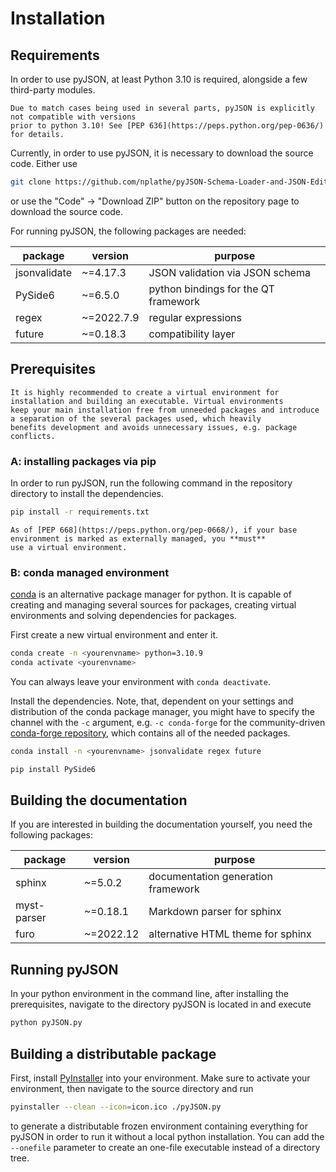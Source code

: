 # Installation

## Requirements

In order to use pyJSON, at least Python 3.10 is required, alongside a few third-party modules.

```{warning}
Due to match cases being used in several parts, pyJSON is explicitly not compatible with versions
prior to python 3.10! See [PEP 636](https://peps.python.org/pep-0636/) for details.
```

Currently, in order to use pyJSON, it is necessary to download the source code. Either use
```bash
git clone https://github.com/nplathe/pyJSON-Schema-Loader-and-JSON-Editor
```
or use the "Code" -> "Download ZIP" button on the repository page to download the source code.

For running pyJSON, the following packages are needed:

| package      | version    | purpose                              |
|--------------|------------|--------------------------------------|
| jsonvalidate | ~=4.17.3   | JSON validation via JSON schema      |
| PySide6      | ~=6.5.0    | python bindings for the QT framework |
| regex        | ~=2022.7.9 | regular expressions                  |
| future       | ~=0.18.3   | compatibility layer                  |

## Prerequisites

```{hint}
It is highly recommended to create a virtual environment for installation and building an executable. Virtual environments 
keep your main installation free from unneeded packages and introduce a separation of the several packages used, which heavily
benefits development and avoids unnecessary issues, e.g. package conflicts.
```

### A: installing packages via pip

In order to run pyJSON, run the following command in the repository directory to install the dependencies.

```bash
pip install -r requirements.txt
```

```{warning}
As of [PEP 668](https://peps.python.org/pep-0668/), if your base environment is marked as externally managed, you **must**
use a virtual environment.
```

### B: conda managed environment

[conda](https://docs.conda.io/en/latest/) is an alternative package manager for python. It is capable of creating and managing
several sources for packages, creating virtual environments and solving dependencies for packages.

First create a new virtual environment and enter it.
```bash
conda create -n <yourenvname> python=3.10.9
conda activate <yourenvname>
```

You can always leave your environment with `conda deactivate`.

Install the dependencies. Note, that, dependent on your settings and distribution of the conda package manager, you might have
to specify the channel with the `-c` argument, e.g. `-c conda-forge` for the community-driven [conda-forge repository](https://conda-forge.org/),
which contains all of the needed packages.

```bash
conda install -n <yourenvname> jsonvalidate regex future
```

```bash
pip install PySide6
```

## Building the documentation

If you are interested in building the documentation yourself, you need the following packages:

| package     | version   | purpose                            |
|-------------|-----------|------------------------------------|
| sphinx      | ~=5.0.2   | documentation generation framework |
| myst-parser | ~=0.18.1  | Markdown parser for sphinx         |
| furo        | ~=2022.12 | alternative HTML theme for sphinx  |

## Running pyJSON
In your python environment in the command line, after installing the prerequisites, navigate to the directory pyJSON is located in and execute 

```bash
python pyJSON.py
```

## Building a distributable package
First, install [PyInstaller](https://pyinstaller.org/en/stable/) into your environment. Make sure to activate your environment, then navigate to the source directory and run

```bash
pyinstaller --clean --icon=icon.ico ./pyJSON.py
```

to generate a distributable frozen environment containing everything for pyJSON in order to run it without a local python installation.
You can add the `--onefile` parameter to create an one-file executable instead of a directory tree. 